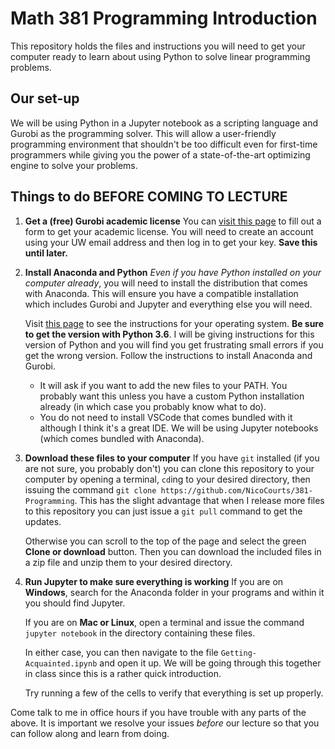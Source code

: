 # Math 381 Programming Introduction

This repository holds the files and instructions you will need to get your computer ready to learn about using Python to solve linear programming problems.

## Our set-up
We will be using Python in a Jupyter notebook as a scripting language and Gurobi as the programming solver. This will allow a user-friendly programming environment that shouldn't be too difficult even for first-time programmers while giving you the power of a state-of-the-art optimizing engine to solve your problems.

## Things to do BEFORE COMING TO LECTURE
1. **Get a (free) Gurobi academic license**
You can [visit this page](http://www.gurobi.com/registration/academic-license-reg) to fill out a form to get your academic license. You will need to create an account using your UW email address and then log in to get your key. **Save this until later.**
1. **Install Anaconda and Python**
*Even if you have Python installed on your computer already*, you will need to install the distribution that comes with Anaconda. This will ensure you have a compatible installation which includes Gurobi and Jupyter and everything else you will need.
    
    Visit [this page](http://www.gurobi.com/downloads/get-anaconda) to see the instructions for your operating system. **Be sure to get the version with Python 3.6**. I will be giving instructions for this version of Python and you will find you get frustrating small errors if you get the wrong version. Follow the instructions to install Anaconda and Gurobi. 
    * It will ask if you want to add the new files to your PATH. You probably want this unless you have a custom Python installation already (in which case you probably know what to do).
    * You do not need to install VSCode that comes bundled with it although I think it's a great IDE. We will be using Jupyter notebooks (which comes bundled with Anaconda).
    
1. **Download these files to your computer**
    If you have `git` installed (if you are not sure, you probably don't) you can clone this repository to your computer by opening a terminal, `cd`ing to your desired directory, then issuing the command `git clone https://github.com/NicoCourts/381-Programming`. This has the slight advantage that when I release more files to this repository you can just issue a `git pull` command to get the updates.
    
    Otherwise you can scroll to the top of the page and select the green **Clone or download** button. Then you can download the included files in a zip file and unzip them to your desired directory.

1. **Run Jupyter to make sure everything is working**
    If you are on **Windows**, search for the Anaconda folder in your programs and within it you should find Jupyter.
    
    If you are on **Mac or Linux**, open a terminal and issue the command `jupyter notebook` in the directory containing these files.
    
    In either case, you can then navigate to the file `Getting-Acquainted.ipynb` and open it up. We will be going through this together in class since this is a rather quick introduction.
    
    Try running a few of the cells to verify that everything is set up properly.

Come talk to me in office hours if you have trouble with any parts of the above. It is important we resolve your issues *before* our lecture so that you can follow along and learn from doing.
